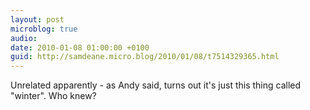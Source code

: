 ```yaml
---
layout: post
microblog: true
audio: 
date: 2010-01-08 01:00:00 +0100
guid: http://samdeane.micro.blog/2010/01/08/t7514329365.html
---
```

Unrelated apparently - as Andy said, turns out it's just this thing called "winter". Who knew?
